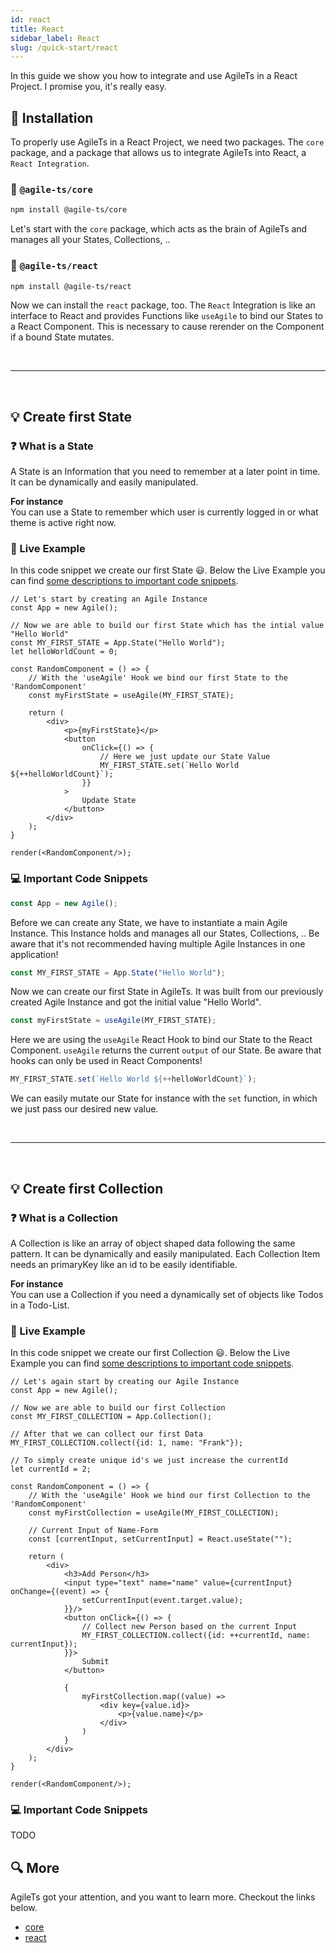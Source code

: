 ```yaml
---
id: react 
title: React 
sidebar_label: React 
slug: /quick-start/react
---
```


In this guide we show you how to integrate and use AgileTs in a React Project.
I promise you, it's really easy.

## 🔽 Installation

To properly use AgileTs in a React Project, we need two packages. The `core` package, and a package that allows us to
integrate AgileTs into React, a `React Integration`.

### 📁 `@agile-ts/core`

```bash npm2yarn
npm install @agile-ts/core 
```

Let's start with the `core` package, which acts as the brain of AgileTs and manages all your States, Collections, ..

### 📂 `@agile-ts/react`

```bash npm2yarn
npm install @agile-ts/react 
```

Now we can install the `react` package, too.
The `React` Integration is like an interface to React 
and provides Functions like `useAgile` to bind our States to a React Component.
This is necessary to cause rerender on the Component if a bound State mutates.

<br />

---

<br />


## 💡 Create first State

### ❓ What is a State
A State is an Information that you need to remember at a later point in time.
It can be dynamically and easily manipulated.

**For instance** <br/>
You can use a State to remember which user is currently logged in or what theme is active right now.

### 🔴 Live Example

In this code snippet we create our first State 😃.
Below the Live Example you can find [some descriptions to important code snippets](#💻-Important-Code-Snippets).

```tsx live
// Let's start by creating an Agile Instance
const App = new Agile();

// Now we are able to build our first State which has the intial value "Hello World"
const MY_FIRST_STATE = App.State("Hello World");
let helloWorldCount = 0;

const RandomComponent = () => {
    // With the 'useAgile' Hook we bind our first State to the 'RandomComponent'
    const myFirstState = useAgile(MY_FIRST_STATE);

    return (
        <div>
            <p>{myFirstState}</p>
            <button
                onClick={() => {
                    // Here we just update our State Value
                    MY_FIRST_STATE.set(`Hello World ${++helloWorldCount}`);
                }}
            >
                Update State
            </button>
        </div>
    );
}

render(<RandomComponent/>);
```

### 💻 Important Code Snippets

```ts
const App = new Agile();
```
Before we can create any State, we have to instantiate a main Agile Instance.
This Instance holds and manages all our States, Collections, ..
Be aware that it's not recommended having multiple Agile Instances in one application!

```ts
const MY_FIRST_STATE = App.State("Hello World");
```
Now we can create our first State in AgileTs.
It was built from our previously created Agile Instance 
and got the initial value "Hello World".

```ts
const myFirstState = useAgile(MY_FIRST_STATE);
```
Here we are using the `useAgile` React Hook to bind our State to the React Component.
`useAgile` returns the current `output` of our State.
Be aware that hooks can only be used in React Components! 

```ts
MY_FIRST_STATE.set(`Hello World ${++helloWorldCount}`);
```
We can easily mutate our State for instance with the `set` function, 
in which we just pass our desired new value.

<br />

---

<br />

## 💡 Create first Collection

### ❓ What is a Collection
A Collection is like an array of object shaped data following the same pattern.
It can be dynamically and easily manipulated.
Each Collection Item needs an primaryKey like an id to be easily identifiable.

**For instance** <br/>
You can use a Collection if you need a dynamically set of objects like Todos in a Todo-List.

### 🔴 Live Example

In this code snippet we create our first Collection 😃.
Below the Live Example you can find [some descriptions to important code snippets](#💻-Important-Code-Snippets).

```tsx live
// Let's again start by creating our Agile Instance
const App = new Agile();

// Now we are able to build our first Collection 
const MY_FIRST_COLLECTION = App.Collection();

// After that we can collect our first Data 
MY_FIRST_COLLECTION.collect({id: 1, name: "Frank"});

// To simply create unique id's we just increase the currentId
let currentId = 2;

const RandomComponent = () => {
    // With the 'useAgile' Hook we bind our first Collection to the 'RandomComponent'
    const myFirstCollection = useAgile(MY_FIRST_COLLECTION);

    // Current Input of Name-Form
    const [currentInput, setCurrentInput] = React.useState("");

    return (
        <div>
            <h3>Add Person</h3>
            <input type="text" name="name" value={currentInput} onChange={(event) => {
                setCurrentInput(event.target.value);
            }}/>
            <button onClick={() => {
                // Collect new Person based on the current Input
                MY_FIRST_COLLECTION.collect({id: ++currentId, name: currentInput});
            }}>
                Submit
            </button>
            
            {
                myFirstCollection.map((value) =>
                    <div key={value.id}>
                        <p>{value.name}</p>
                    </div>
                )
            }
        </div>
    );
}

render(<RandomComponent/>);
```

### 💻 Important Code Snippets

TODO

## 🔍 More

AgileTs got your attention, and you want to learn more. Checkout the links below.

- [core](../packages/core/Introduction.md)
- [react](../packages/react/Introduction.md)
